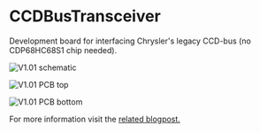 # CCDBusTransceiver
Development board for interfacing Chrysler's legacy CCD-bus (no CDP68HC68S1 chip needed).

![V1.01 schematic](https://chryslerccdsci.files.wordpress.com/2020/04/ccdbustransceiver_v101_schematic.png)

![V1.01 PCB top](https://chryslerccdsci.files.wordpress.com/2020/04/ccdbustransceiver_v101_top_render.png)

![V1.01 PCB bottom](https://chryslerccdsci.files.wordpress.com/2020/04/ccdbustransceiver_v101_bottom_render.png)

For more information visit the [related blogpost.](https://chryslerccdsci.wordpress.com/2020/03/22/re-designing-the-ccd-bus-transceiver-chip/)
